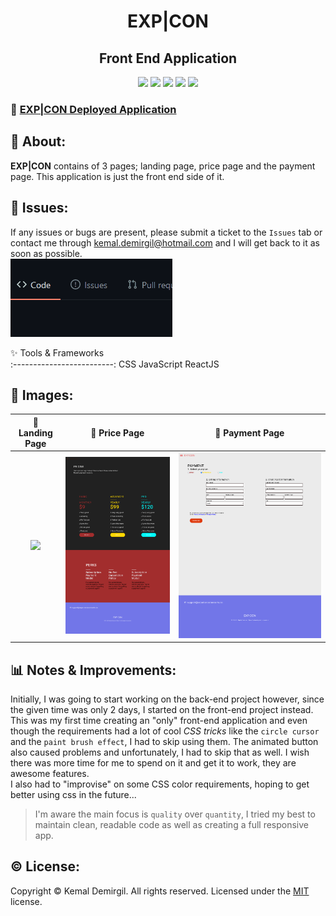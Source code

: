 <h1 align = "center">EXP|CON</h1>

<h2 align = "center">Front End Application</h1>

<p align = "center">
  <img src="https://img.shields.io/npm/v/npm?color=red&logo=npm"/>
  <img src="https://img.shields.io/node/v/jest"/>
  <img src="https://img.shields.io/github/license/kemaldemirgil/exp-con-mlp?color=cyan&label=License&logo=github&logoColor=cyan"/>
  <img src="https://img.shields.io/github/issues/kemaldemirgil/exp-con-mlp?color=yellow&label=Issues&logo=github&logoColor=yellow">
  <img src="https://img.shields.io/github/last-commit/kemaldemirgil/exp-con-mlp?color=orange&label=Last%20Commit&logo=git&logoColor=orange">
</p>

 ### 🚩 [EXP|CON Deployed Application](https://exp-con-mlp.herokuapp.com/)

## 🌇 About:
**EXP|CON** contains of 3 pages; landing page, price page and the payment page. This application is just the front end side of it.

## 📮 Issues:
If any issues or bugs are present, please submit a ticket to the `Issues` tab or contact me through kemal.demirgil@hotmail.com and I will get back to it as soon as possible.\
![](https://github.com/kemaldemirgil/skydia/blob/main/src/assets/issue.gif)

✨ Tools & Frameworks      
:-------------------------:
CSS
JavaScript
ReactJS

## 🌄 Images:

📃 Landing Page                    | 📃 Price Page                  | 📃 Payment Page
:-------------------------:   |:-------------------------:  |:-----------------:
![](/src/assets/lp.png)      |![](/src/assets/price.png)     |![](/src/assets/pay.png)


## 📊 Notes & Improvements:
Initially, I was going to start working on the back-end project however, since the given time was only 2 days, I started on the front-end project instead.
This was my first time creating an "only" front-end application and even though the requirements had a lot of cool *CSS tricks* like the `circle cursor` and the `paint brush effect`, I had to skip using them. The animated button also caused problems and unfortunately, I had to skip that as well. I wish there was more time for me to spend on it and get it to work, they are awesome features.\
I also had to "improvise" on some CSS color requirements, hoping to get better using css in the future...
> I'm aware the main focus is `quality` over `quantity`, I tried my best to maintain clean, readable code as well as creating a full responsive app.


## ©️ License:
Copyright © Kemal Demirgil. All rights reserved.
Licensed under the [MIT](https://github.com/kemaldemirgil/exp-con-mlp/blob/main/LICENSE) license.
